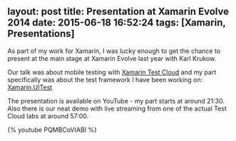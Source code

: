 layout: post
title: Presentation at Xamarin Evolve 2014
date: 2015-06-18 16:52:24
tags: [Xamarin, Presentations]
---

As part of my work for Xamarin, I was lucky enough to get the chance to present at the main stage at Xamarin Evolve last year with Karl Krukow.

Our talk was about mobile testing with [Xamarin Test Cloud](http://xamarin.com/test-cloud) and my part specifically was about the test framework I have been working on: [Xamarin.UITest](http://developer.xamarin.com/guides/testcloud/uitest/)

The presentation is available on YouTube - my part starts at around 21:30. Also there is our neat demo with live streaming from one of the actual Test Cloud labs at around 57:00.

{% youtube PQMBCoVIABI %}
